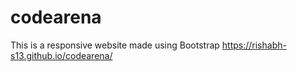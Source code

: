 # codearena
This is a responsive website made using Bootstrap
https://rishabh-s13.github.io/codearena/
